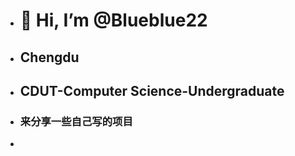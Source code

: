 - # 👋 Hi, I’m @Blueblue22
- ## Chengdu
- ## CDUT-Computer Science-Undergraduate
- ### 来分享一些自己写的项目
- 

<!---

--->
